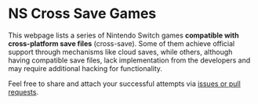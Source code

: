 # NS Cross Save Games

This webpage lists a series of Nintendo Switch games **compatible with cross-platform save files** (cross-save). Some of them achieve official support through mechanisms like cloud saves, while others, although having compatible save files, lack implementation from the developers and may require additional hacking for functionality.

Feel free to share and attach your successful attempts via [issues or pull requests](https://github.com/NS-cross-save-games/ns-cross-save-games.github.io).